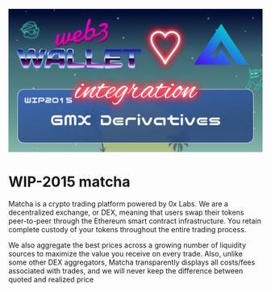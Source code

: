 [_metadata_:at_account]:- "@matchaxyz"
![image](../images/2015.png)

# WIP-2015 matcha

Matcha is a crypto trading platform powered by 0x Labs. We are a decentralized exchange, or DEX, meaning that users swap their tokens peer-to-peer through the Ethereum smart contract infrastructure. You retain complete custody of your tokens throughout the entire trading process.

We also aggregate the best prices across a growing number of liquidity sources to maximize the value you receive on every trade. Also, unlike some other DEX aggregators, Matcha transparently displays all costs/fees associated with trades, and we will never keep the difference between quoted and realized price